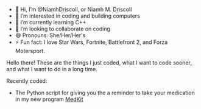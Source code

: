 - 👋 Hi, I’m @NiamhDriscoll, or Niamh M. Driscoll
- 👀 I’m interested in coding and building computers
- 🌱 I’m currently learning C++
- 💞️ I’m looking to collaborate on coding
- 😄 Pronouns: She/Her/Her's
- ⚡ Fun fact: I love Star Wars, Fortnite, Battlefront 2, and Forza Motersport.


Hello there! These are the things I just coded, what I want to code sooner, and what I want to do in a long time.

Recently coded: 
- The Python script for giving you the a reminder to take your medication in my new program [MedKit](https://github.com/NiamhDriscoll/MedKit)


<!---
NiamhDriscoll/NiamhDriscoll is a ✨ special ✨ repository because its `README.md` (this file) appears on your GitHub profile.
You can click the Preview link to take a look at your changes.
--->

